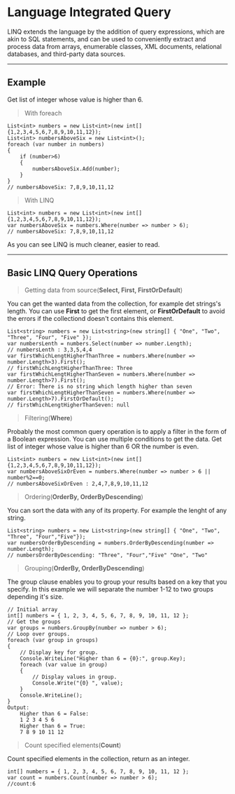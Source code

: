 Language Integrated Query
===================

LINQ extends the language by the addition of query expressions, which are akin to SQL statements, and can be used to conveniently extract and process data from arrays, enumerable classes, XML documents, relational databases, and third-party data sources.

----------

Example
-------------
Get list of integer whose value is higher than 6.
> With foreach

	List<int> numbers = new List<int>(new int[]{1,2,3,4,5,6,7,8,9,10,11,12});
	List<int> numbersAboveSix = new List<int>();
	foreach (var number in numbers)
	{
		if (number>6)
		{
			numbersAboveSix.Add(number);
		}
	}
	// numbersAboveSix: 7,8,9,10,11,12
> With LINQ

	List<int> numbers = new List<int>(new int[]{1,2,3,4,5,6,7,8,9,10,11,12});
	var numbersAboveSix = numbers.Where(number => number > 6);
 	// numbersAboveSix: 7,8,9,10,11,12

As you can see LINQ is much cleaner, easier to read.

----------

Basic LINQ Query Operations
-------------
> Getting data from source(**Select, First, FirstOrDefault**)

You can get the wanted data from the collection, for example det strings's length. You can use **First** to get the first element, or **FirstOrDefault** to avoid the errors if the collectiond doesn't contains this element. 

	List<string> numbers = new List<string>(new string[] { "One", "Two", "Three", "Four", "Five" });
	var numbersLenth = numbers.Select(number => number.Length);
	// numbersLenth : 3,3,5,4,4
	var firstWhichLengtHigherThanThree = numbers.Where(number => number.Length>3).First();
	// firstWhichLengtHigherThanThree: Three
	var firstWhichLengtHigherThanSeven = numbers.Where(number => number.Length>7).First();
	// Error: There is no string which length higher than seven 
	var firstWhichLengtHigherThanSeven = numbers.Where(number => number.Length>7).FirstOrDefault();
	// firstWhichLengtHigherThanSeven: null

> Filtering(**Where**)

Probably the most common query operation is to apply a filter in the form of a Boolean expression. You can use multiple conditions to get the data. 
Get list of integer whose value is higher than 6 OR the number is even.

	List<int> numbers = new List<int>(new int[]{1,2,3,4,5,6,7,8,9,10,11,12});
	var numbersAboveSixOrEven = numbers.Where(number => number > 6 || number%2==0;
	// numbersAboveSixOrEven : 2,4,7,8,9,10,11,12
    
> Ordering(**OrderBy, OrderByDescending**)

You can sort the data with any of its property. For example the lenght of any string.

	List<string> numbers = new List<string>(new string[] { "One", "Two", "Three", "Four","Five"});
	var numbersOrderByDescending = numbers.OrderByDescending(number => number.Length);
	// numbersOrderByDescending: "Three", "Four","Five" "One", "Two"
	
> Grouping(**OrderBy, OrderByDescending**)

The group clause enables you to group your results based on a key that you specify. In this example we will separate the number 1-12 to two groups depending it's size.

	// Initial array
	int[] numbers = { 1, 2, 3, 4, 5, 6, 7, 8, 9, 10, 11, 12 };
	// Get the groups
	var groups = numbers.GroupBy(number => number > 6);
	// Loop over groups.
	foreach (var group in groups)
	{
		// Display key for group.
		Console.WriteLine("Higher than 6 = {0}:", group.Key);
		foreach (var value in group)
		{
			// Display values in group.
			Console.Write("{0} ", value);
		}
		Console.WriteLine();
	}
	Output:
		Higher than 6 = False:
		1 2 3 4 5 6
		Higher than 6 = True:
		7 8 9 10 11 12
		
> Count specified elements(**Count**)

Count specified elements in the collection, return as an integer.

	int[] numbers = { 1, 2, 3, 4, 5, 6, 7, 8, 9, 10, 11, 12 };
	var count = numbers.Count(number => number > 6);
	//count:6
